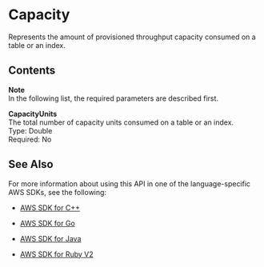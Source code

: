 # Capacity<a name="API_Capacity"></a>

Represents the amount of provisioned throughput capacity consumed on a table or an index\.

## Contents<a name="API_Capacity_Contents"></a>

**Note**  
In the following list, the required parameters are described first\.

 **CapacityUnits**   
The total number of capacity units consumed on a table or an index\.  
Type: Double  
Required: No

## See Also<a name="API_Capacity_SeeAlso"></a>

For more information about using this API in one of the language\-specific AWS SDKs, see the following:

+  [AWS SDK for C\+\+](http://docs.aws.amazon.com/goto/SdkForCpp/dynamodb-2012-08-10/Capacity) 

+  [AWS SDK for Go](http://docs.aws.amazon.com/goto/SdkForGoV1/dynamodb-2012-08-10/Capacity) 

+  [AWS SDK for Java](http://docs.aws.amazon.com/goto/SdkForJava/dynamodb-2012-08-10/Capacity) 

+  [AWS SDK for Ruby V2](http://docs.aws.amazon.com/goto/SdkForRubyV2/dynamodb-2012-08-10/Capacity) 